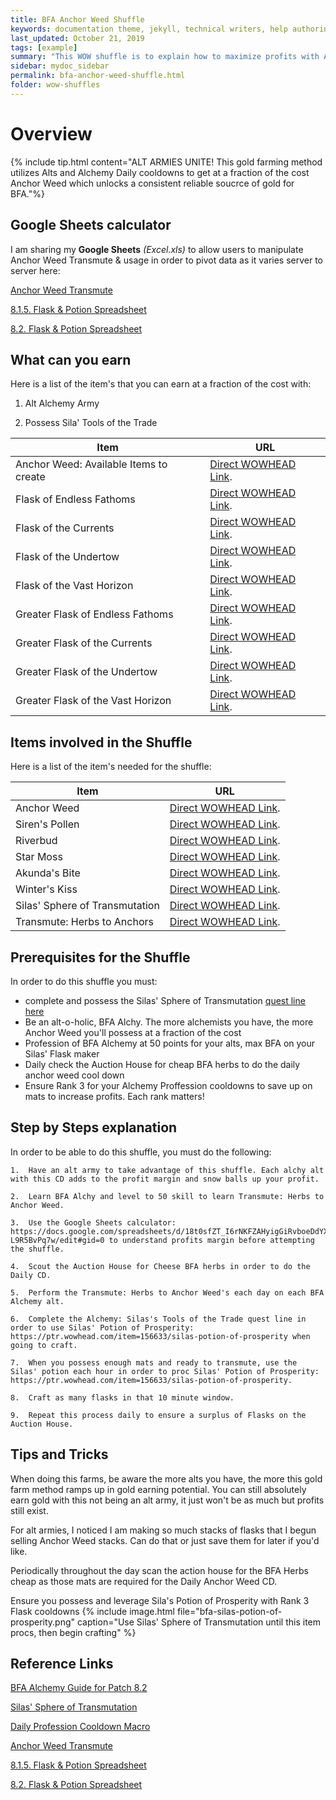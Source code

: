 ```yaml
---
title: BFA Anchor Weed Shuffle
keywords: documentation theme, jekyll, technical writers, help authoring tools, hat replacements
last_updated: October 21, 2019
tags: [example]
summary: "This WOW shuffle is to explain how to maximize profits with Anchor Weed into BFA Alchy trinkets & Flasks."
sidebar: mydoc_sidebar
permalink: bfa-anchor-weed-shuffle.html
folder: wow-shuffles
---
```


# Overview
{% include tip.html content="ALT ARMIES UNITE! This gold farming method utilizes Alts and Alchemy Daily cooldowns to get at a fraction of the cost Anchor Weed which unlocks a consistent reliable soucrce of gold for BFA."%}

## Google Sheets calculator
I am sharing my **Google Sheets** _(Excel.xls)_ to allow users to manipulate Anchor Weed Transmute & usage in order to pivot data as it varies server to server here:

[Anchor Weed Transmute](https://docs.google.com/spreadsheets/d/18t0sfZT_I6rNKFZAHyigGiRvboeDdYX4-L9R5BvPq7w/edit#gid=0)

[8.1.5. Flask & Potion Spreadsheet](https://docs.google.com/spreadsheets/d/18t0sfZT_I6rNKFZAHyigGiRvboeDdYX4-L9R5BvPq7w/edit#gid=611133645)

[8.2. Flask & Potion Spreadsheet](https://docs.google.com/spreadsheets/d/18t0sfZT_I6rNKFZAHyigGiRvboeDdYX4-L9R5BvPq7w/edit#gid=957494526)

## What can you earn

Here is a list of the item's that you can earn at a fraction of the cost with:

1. Alt Alchemy Army

2. Possess Sila' Tools of the Trade

|Item|URL|
|-------|--------|
|Anchor Weed: Available Items to create|[Direct WOWHEAD Link](https://ptr.wowhead.com/item=152510/anchor-weed#reagent-for).|
|Flask of Endless Fathoms|[Direct WOWHEAD Link](https://ptr.wowhead.com/spell=252351/flask-of-endless-fathoms).|
|Flask of the Currents|[Direct WOWHEAD Link](https://ptr.wowhead.com/spell=252348/flask-of-the-currents).|
|Flask of the Undertow|[Direct WOWHEAD Link](https://ptr.wowhead.com/spell=252357/flask-of-the-undertow).|
|Flask of the Vast Horizon|[Direct WOWHEAD Link](https://ptr.wowhead.com/spell=252354/flask-of-the-vast-horizon).|
|Greater Flask of Endless Fathoms|[Direct WOWHEAD Link](https://ptr.wowhead.com/spell=298846/greater-flask-of-endless-fathoms).|
|Greater Flask of the Currents|[Direct WOWHEAD Link](https://ptr.wowhead.com/spell=298842/greater-flask-of-the-currents).|
|Greater Flask of the Undertow|[Direct WOWHEAD Link](https://ptr.wowhead.com/spell=298853/greater-flask-of-the-undertow).|
|Greater Flask of the Vast Horizon|[Direct WOWHEAD Link](https://ptr.wowhead.com/spell=298850/greater-flask-of-the-vast-horizon).|

## Items involved in the Shuffle

Here is a list of the item's needed for the shuffle:

|Item|URL|
|-------|--------|
|Anchor Weed |[Direct WOWHEAD Link](https://ptr.wowhead.com/item=152510/anchor-weed).|
|Siren's Pollen|[Direct WOWHEAD Link](https://ptr.wowhead.com/item=152509/sirens-pollen).|
|Riverbud|[Direct WOWHEAD Link](https://ptr.wowhead.com/item=152505/riverbud).|
|Star Moss|[Direct WOWHEAD Link](https://ptr.wowhead.com/item=152506/star-moss).|
|Akunda's Bite|[Direct WOWHEAD Link](https://ptr.wowhead.com/item=152507/akundas-bite).|
|Winter's Kiss|[Direct WOWHEAD Link](https://ptr.wowhead.com/item=152508/winters-kiss).|
|Silas' Sphere of Transmutation|[Direct WOWHEAD Link](https://www.wowhead.com/item=156631/silas-sphere-of-transmutation#guides).|
|Transmute: Herbs to Anchors|[Direct WOWHEAD Link](https://ptr.wowhead.com/spell=286547/transmute-herbs-to-anchors).|

## Prerequisites for the Shuffle
In order to do this shuffle you must:

* complete and possess the Silas' Sphere of Transmutation [quest line here](https://www.wowhead.com/news=290390/silas-sphere-of-transmutation-and-alchemy-profession-questline-for-tools-of-the-)
* Be an alt-o-holic, BFA Alchy. The more alchemists you have, the more Anchor Weed you'll possess at a fraction of the cost
* Profession of BFA Alchemy at 50 points for your alts, max BFA on your Silas' Flask maker
* Daily check the Auction House for cheap BFA herbs to do the daily anchor weed cool down
* Ensure Rank 3 for your Alchemy Proffession cooldowns to save up on mats to increase profits. Each rank matters!

## Step by Steps explanation
In order to be able to do this shuffle, you must do the following:

```
1.  Have an alt army to take advantage of this shuffle. Each alchy alt with this CD adds to the profit margin and snow balls up your profit.

2.  Learn BFA Alchy and level to 50 skill to learn Transmute: Herbs to Anchor Weed.

3.  Use the Google Sheets calculator: https://docs.google.com/spreadsheets/d/18t0sfZT_I6rNKFZAHyigGiRvboeDdYX4-L9R5BvPq7w/edit#gid=0 to understand profits margin before attempting the shuffle.

4.  Scout the Auction House for Cheese BFA herbs in order to do the Daily CD.

5.  Perform the Transmute: Herbs to Anchor Weed's each day on each BFA Alchemy alt.

6.  Complete the Alchemy: Silas's Tools of the Trade quest line in order to use Silas' Potion of Prosperity: https://ptr.wowhead.com/item=156633/silas-potion-of-prosperity when going to craft.

7.  When you possess enough mats and ready to transmute, use the Silas' potion each hour in order to proc Silas' Potion of Prosperity: https://ptr.wowhead.com/item=156633/silas-potion-of-prosperity.

8.  Craft as many flasks in that 10 minute window.

9.  Repeat this process daily to ensure a surplus of Flasks on the Auction House.
```



## Tips and Tricks
When doing this farms, be aware the more alts you have, the more this gold farm method ramps up in gold earning potential. You can still absolutely earn gold with this not being an alt army, it just won't be as much but profits still exist.

For alt armies, I noticed I am making so much stacks of flasks that I begun selling Anchor Weed stacks. Can do that or just save them for later if you'd like.

Periodically throughout the day scan the action house for the BFA Herbs cheap as those mats are required for the Daily Anchor Weed CD.

Ensure you possess and leverage Sila's Potion of Prosperity with Rank 3 Flask cooldowns
{% include image.html file="bfa-silas-potion-of-prosperity.png" caption="Use Silas' Sphere of Transmutation until this item procs, then begin crafting" %}

## Reference Links
[BFA Alchemy Guide for Patch 8.2](https://www.wowhead.com/bfa-alchemy-guide)

[Silas' Sphere of Transmutation](https://www.wowhead.com/item=156631/silas-sphere-of-transmutation#guides)

[Daily Profession Cooldown Macro](https://www.reddit.com/r/woweconomy/comments/8mx4y9/wod_cds_shortcuts_this_will_make_your_daily_wow/)

[Anchor Weed Transmute](https://docs.google.com/spreadsheets/d/18t0sfZT_I6rNKFZAHyigGiRvboeDdYX4-L9R5BvPq7w/edit#gid=0)

[8.1.5. Flask & Potion Spreadsheet](https://docs.google.com/spreadsheets/d/18t0sfZT_I6rNKFZAHyigGiRvboeDdYX4-L9R5BvPq7w/edit#gid=611133645)

[8.2. Flask & Potion Spreadsheet](https://docs.google.com/spreadsheets/d/18t0sfZT_I6rNKFZAHyigGiRvboeDdYX4-L9R5BvPq7w/edit#gid=957494526)

